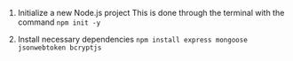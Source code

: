 1. Initialize a new Node.js project
This is done through the terminal with the command `npm init -y`

2. Install necessary dependencies
`npm install express mongoose jsonwebtoken bcryptjs`


